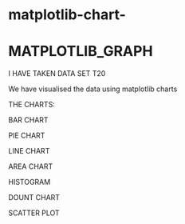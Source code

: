 # matplotlib-chart-

# MATPLOTLIB_GRAPH

I HAVE TAKEN DATA SET T20 

We have visualised the data using matplotlib charts

THE CHARTS:

BAR CHART 

PIE CHART

LINE CHART

AREA CHART

HISTOGRAM

DOUNT CHART

SCATTER PLOT
